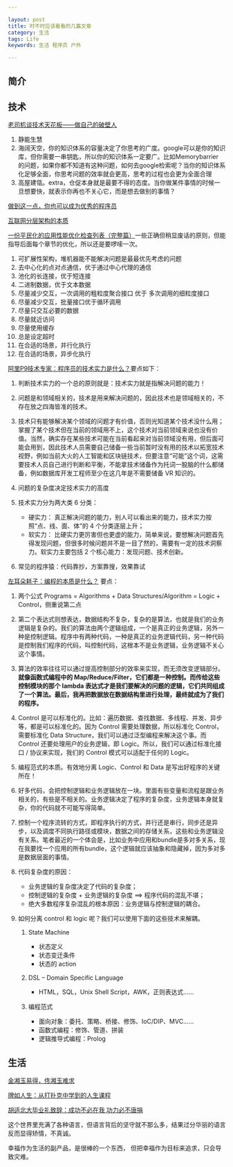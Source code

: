 ```yaml
---

layout: post
title: 时不时应该看看的几篇文章
category: 生活
tags: Life
keywords: 生活 程序员 户外

---
```


## 简介

## 技术

[老司机谈技术天花板——做自己的破壁人](http://mp.weixin.qq.com/s?__biz=MzA4MDc5OTg5MA==&mid=2650585155&idx=3&sn=30392c82e2003ca54e248b6a7abbee88&mpshare=1&scene=1&srcid=0331lAZn3kCrRoyxDwVkfS7P#rd)

1. 静能生慧
2. 海阔天空，你的知识体系的容量决定了你思考的广度。google可以是你的知识库，但你需要一串钥匙，所以你的知识体系一定要广。比如Memorybarrier 的问题，如果你都不知道有这种问题，如何去google检索呢？当你的知识体系化足够全面，你思考问题的效率就会更高，思考的过程也会更为全面合理
3. 高屋建瓴。extra，仓促本身就是最要不得的态度。当你做某件事情的时候一旦想要快，就表示你再也不关心它，而是想去做别的事情？

[做到这一点，你也可以成为优秀的程序员](http://mp.weixin.qq.com/s/8Bl105G8ZsE_jy5mbrIy_g)

[互联网分层架构的本质](http://www.10tiao.com/html/249/201710/2651960455/1.html)

[一份平民化的应用性能优化检查列表（完整篇）](http://calvin1978.blogcn.com/articles/checklist.html)一些正确但稍显废话的原则，但能指导后面每个章节的优化，所以还是要啰嗦一次。


1. 可扩展性架构，堆机器能不能解决问题是最最优先考虑的问题
2. 去中心化的点对点通信，优于通过中心代理的通信
3. 池化的长连接，优于短连接
4. 二进制数据，优于文本数据
5. 尽量减少交互，一次调用的粗粒度聚合接口 优于 多次调用的细粒度接口
6. 尽量减少交互，批量接口优于循环调用
7. 尽量只交互必要的数据
8. 尽量就近访问
9. 尽量使用缓存
10. 总是设定超时
11. 在合适的场景，并行化执行
12. 在合适的场景，异步化执行


[阿里P9技术专家：程序员的技术实力是什么？](https://mp.weixin.qq.com/s/h-32WUi1far1WAchf-X_PQ)要点如下：

1. 判断技术实力的一个总的原则就是：技术实力就是指解决问题的能力！
2. 问题是和领域相关的，技术是用来解决问题的，因此技术也是领域相关的，不存在放之四海皆准的技术。
3. 技术只有能够解决某个领域的问题才有价值，否则光知道某个技术没什么用；掌握了某个技术但在当前的领域用不上，这个技术对当前领域来说也没有价值。当然，确实存在某些技术可能在当前看起来对当前领域没有用，但后面可能会用到，因此技术人员需要自己储备一些当前暂时没有用的技术以拓宽技术视野，例如当前大火的人工智能和区块链技术，但要注意“可能”这个词，这需要技术人员自己进行判断和平衡，不能拿技术储备作为托词一股脑的什么都储备，例如数据库开发工程师至少在这几年是不需要储备 VR 知识的。
4. 问题的复杂度决定技术实力的高度
5. 技术实力分为两大类 6 分类：

	* 硬实力： 真正解决问题的能力，别人可以看出来的能力，技术实力按照“点、线、面、体”的 4 个分类逐层上升；
	* 软实力： 比硬实力更厉害但也更虚的能力，简单来说，要想解决问题首先得发现问题，但很多时候问题并不是一目了然的，需要有一定的技术洞察力。软实力主要包括 2 个核心能力：发现问题、技术创新。

6. 常见的程序猿：代码靠抄，方案靠搜，效果靠试


[左耳朵耗子：编程的本质是什么？](http://www.gzhshoulu.wang/article/2101593) 要点：

1. 两个公式 Programs = Algorithms + Data Structures/Algorithm = Logic + Control，侧重说第二点
2. 第二个表达式则想表达，数据结构不复杂，复杂的是算法，也就是我们的业务逻辑是复杂的。我们的算法由两个逻辑组成，一个是真正的业务逻辑，另外一种是控制逻辑。程序中有两种代码，一种是真正的业务逻辑代码，另一种代码是控制我们程序的代码，叫控制代码，这根本不是业务逻辑，业务逻辑不关心这个事情。
3. 算法的效率往往可以通过提高控制部分的效率来实现，而无须改变逻辑部分。**就像函数式编程中的 Map/Reduce/Filter，它们都是一种控制。而传给这些控制模块的那个 lambda 表达式才是我们要解决的问题的逻辑，它们共同组成了一个算法。最后，我再把数据放在数据结构里进行处理，最终就成为了我们的程序。**
4. Control 是可以标准化的。比如：遍历数据、查找数据、多线程、并发、异步等，都是可以标准化的。因为 Control 需要处理数据，所以标准化 Control，需要标准化 Data Structure，我们可以通过泛型编程来解决这个事。而 Control 还要处理用户的业务逻辑，即 Logic。所以，我们可以通过标准化接口 / 协议来实现，我们的 Control 模式可以适配于任何的 Logic。
5. 编程范式的本质。有效地分离 Logic、Control 和 Data 是写出好程序的关键所在！
6. 好多代码，会把控制逻辑和业务逻辑放在一块。里面有些变量和流程是跟业务相关的，有些是不相关的。业务逻辑决定了程序的复杂度，业务逻辑本身就复杂，你的代码就不可能写得简单。
7. 控制一个程序流转的方式，即程序执行的方式，并行还是串行，同步还是异步，以及调度不同执行路径或模块，数据之间的存储关系，这些和业务逻辑没有关系。笔者最近的一个体会是，比如业务中应用和bundle是多对多关系，现在我要找一个应用的所有bundle，这个逻辑就应该抽象和隐藏掉，因为多对多是数据层面的事情。
8. 代码复杂度的原因：

	* 业务逻辑的复杂度决定了代码的复杂度；
	* 控制逻辑的复杂度 + 业务逻辑的复杂度 ==> 程序代码的混乱不堪；
	* 绝大多数程序复杂混乱的根本原因：业务逻辑与控制逻辑的耦合。

9. 如何分离 control 和 logic 呢？我们可以使用下面的这些技术来解耦。

	1. State Machine	
		* 状态定义
		* 状态变迁条件
		* 状态的 action

	2. DSL – Domain Specific Language
		* HTML，SQL，Unix Shell Script，AWK，正则表达式……

	3. 编程范式
		* 面向对象：委托、策略、桥接、修饰、IoC/DIP、MVC……
		* 函数式编程：修饰、管道、拼装
		* 逻辑推导式编程：Prolog

## 生活

[金湘玉易得，佟湘玉难求](https://www.tangshuang.net/4117.html)

[牌如人生：从打扑克中学到的人生课程](https://zhuanlan.zhihu.com/p/25081729)

[胡适北大毕业礼致辞：成功不必在我 功力必不唐捐](https://m.sohu.com/n/556951812/)

这个世界里充满了各种语言，但语言背后的坚守就不那么多，结果过分华丽的语言反而显得矫情，不真诚。

幸福作为生活的副产品，是很棒的一个东西， 但把幸福作为目标来追求，只会导致灾难。

